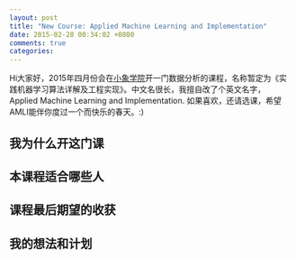 ```yaml
---
layout: post
title: "New Course: Applied Machine Learning and Implementation"
date: 2015-02-28 00:34:02 +0800
comments: true
categories: 
---
```


Hi大家好，2015年四月份会在[小象学院](www.chinahadoop.cn)开一门数据分析的课程，名称暂定为《实践机器学习算法详解及工程实现》。中文名很长，我擅自改了个英文名字，Applied Machine Learning and Implementation. 如果喜欢，还请选课，希望AMLI能伴你度过一个而快乐的春天。:)

## 我为什么开这门课

## 本课程适合哪些人

## 课程最后期望的收获

## 我的想法和计划